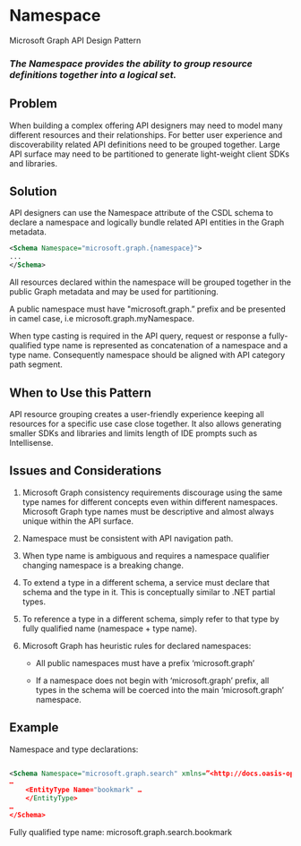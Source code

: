 # Namespace

Microsoft Graph API Design Pattern

### *The Namespace provides the ability to group resource definitions together into a logical set.*

## Problem

When building a complex offering API designers may need to model many different
resources and their relationships. For better user experience and
discoverability related API definitions need to be grouped together. Large API
surface may need to be partitioned to generate light-weight client SDKs and libraries.

## Solution

API designers can use the Namespace attribute of the CSDL schema to
declare a namespace and logically bundle related API entities in the Graph
metadata.
```XML
<Schema Namespace="microsoft.graph.{namespace}">
...
</Schema>
```

All resources declared within the namespace will be grouped together in the public
Graph metadata and may be used for partitioning.

A public namespace must have "microsoft.graph.” prefix and be presented in camel
case, i.e microsoft.graph.myNamespace.

When type casting is required in the API query, request or response a fully-qualified type name is represented as concatenation of a namespace and a type name. Consequently namespace should be aligned with API category 
path segment.

## When to Use this Pattern

API resource grouping creates a user-friendly experience keeping all resources
for a specific use case close together. It also allows generating smaller SDKs
and libraries and limits length of IDE prompts such as Intellisense.


## Issues and Considerations

1.  Microsoft Graph consistency requirements discourage using the same type
    names for different concepts even within different namespaces. Microsoft
    Graph type names must be descriptive and almost always unique within the API
    surface.

2.  Namespace must be consistent with API navigation path.

3.  When type name is ambiguous and requires a namespace qualifier changing namespace is a breaking change.
    

4.  To extend a type in a different schema, a service must declare that schema
    and the type in it. This is conceptually similar to .NET partial types.

5.  To reference a type in a different schema, simply refer to that type by
    fully qualified name (namespace + type name).
6. Microsoft Graph has heuristic rules for declared namespaces:

   -   All public namespaces must have a prefix ‘microsoft.graph’

   -   If a namespace does not begin with ‘microsoft.graph’ prefix, all types in
       the schema will be coerced into the main ‘microsoft.graph’ namespace.

## Example

Namespace and type declarations:
```XML

<Schema Namespace="microsoft.graph.search" xmlns=”<http://docs.oasis-open.org/odata/ns/edm>”\>
…
    <EntityType Name="bookmark" …
    </EntityType>
…
</Schema>

```

Fully qualified type name: microsoft.graph.search.bookmark

